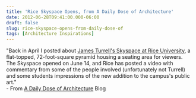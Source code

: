 ```yaml
---
title: 'Rice Skyspace Opens, from A Daily Dose of Architecture'
date: 2012-06-28T09:41:00.000-06:00
draft: false
slug: rice-skyspace-opens-from-daily-dose-of
tags: [Architecture Inspirations]
---
```


"Back in April I posted about [James Turrell's Skyspace at Rice University](http://archidose.blogspot.com/2012/04/turrellings.html), a flat-topped, 72-foot-square pyramid housing a seating area for viewers. The Skyspace opened on June 14, and Rice has posted a video with commentary from some of the people involved (unfortunately not Turrell) and some students impressions of the new addition to the campus's public art."  
\- From [A Daily Dose of Architecture](http://archidose.blogspot.com/) Blog